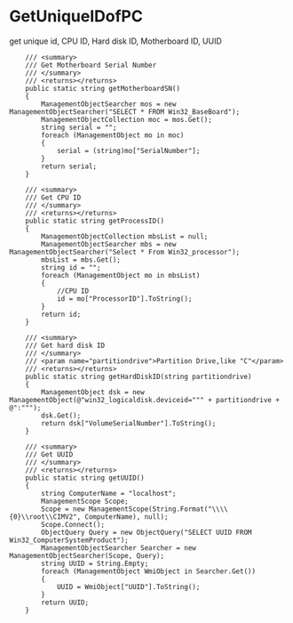 # GetUniqueIDofPC
get unique id, CPU ID, Hard disk ID, Motherboard ID, UUID


        /// <summary>
        /// Get Motherboard Serial Number
        /// </summary>
        /// <returns></returns>
        public static string getMotherboardSN()
        {
            ManagementObjectSearcher mos = new ManagementObjectSearcher("SELECT * FROM Win32_BaseBoard");
            ManagementObjectCollection moc = mos.Get();
            string serial = "";
            foreach (ManagementObject mo in moc)
            {
                serial = (string)mo["SerialNumber"];
            }
            return serial; 
        }

        /// <summary>
        /// Get CPU ID
        /// </summary>
        /// <returns></returns>
        public static string getProcessID()
        {
            ManagementObjectCollection mbsList = null;
            ManagementObjectSearcher mbs = new ManagementObjectSearcher("Select * From Win32_processor");
            mbsList = mbs.Get();
            string id = "";
            foreach (ManagementObject mo in mbsList)
            {
                //CPU ID
                id = mo["ProcessorID"].ToString(); 
            }
            return id; 
        }

        /// <summary>
        /// Get hard disk ID
        /// </summary>
        /// <param name="partitiondrive">Partition Drive,like "C"</param>
        /// <returns></returns>
        public static string getHardDiskID(string partitiondrive)
        {
            ManagementObject dsk = new ManagementObject(@"win32_logicaldisk.deviceid=""" + partitiondrive + @":""");
            dsk.Get();
            return dsk["VolumeSerialNumber"].ToString();
        }

        /// <summary>
        /// Get UUID
        /// </summary>
        /// <returns></returns>
        public static string getUUID()
        {
            string ComputerName = "localhost";
            ManagementScope Scope;
            Scope = new ManagementScope(String.Format("\\\\{0}\\root\\CIMV2", ComputerName), null);
            Scope.Connect();
            ObjectQuery Query = new ObjectQuery("SELECT UUID FROM Win32_ComputerSystemProduct");
            ManagementObjectSearcher Searcher = new ManagementObjectSearcher(Scope, Query);
            string UUID = String.Empty;
            foreach (ManagementObject WmiObject in Searcher.Get())
            {
                UUID = WmiObject["UUID"].ToString();
            }
            return UUID;
        } 
